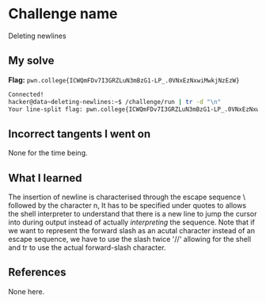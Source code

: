# Challenge name
Deleting newlines

## My solve
**Flag:** `pwn.college{ICWQmFDv7I3GRZLuN3mBzG1-LP_.0VNxEzNxwiMwkjNzEzW}`

```bash
Connected!                                                                        
hacker@data~deleting-newlines:~$ /challenge/run | tr -d "\n"
Your line-split flag: pwn.college{ICWQmFDv7I3GRZLuN3mBzG1-LP_.0VNxEzNxwiMwkjNzEzW}
```

## Incorrect tangents I went on
None for the time being.

## What I learned
The insertion of newline is characterised through the escape sequence \ followed by the character n, It has to be specified under quotes to allows the shell interpreter to understand that there is a new line to jump the cursor into during output instead of actually *interpreting* the sequence. Note that if we want to represent the forward slash as an acutal character instead of an escape sequence, we have to use the slash twice '//' allowing for the shell and tr to use the actual forward-slash character. 

## References
None here.